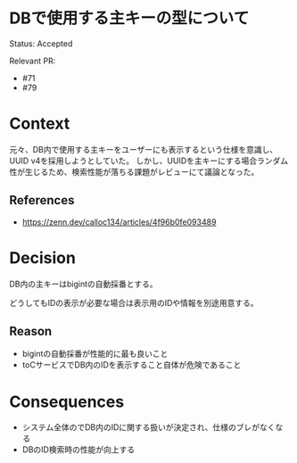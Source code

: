 # DBで使用する主キーの型について

Status: Accepted

Relevant PR:

- #71
- #79

# Context

元々、DB内で使用する主キーをユーザーにも表示するという仕様を意識し、
UUID v4を採用しようとしていた。
しかし、UUIDを主キーにする場合ランダム性が生じるため、検索性能が落ちる課題がレビューにて議論となった。

## References

- https://zenn.dev/calloc134/articles/4f96b0fe093489

# Decision

DB内の主キーはbigintの自動採番とする。

どうしてもIDの表示が必要な場合は表示用のIDや情報を別途用意する。

## Reason

- bigintの自動採番が性能的に最も良いこと
- toCサービスでDB内のIDを表示すること自体が危険であること

# Consequences

- システム全体のでDB内のIDに関する扱いが決定され、仕様のブレがなくなる
- DBのID検索時の性能が向上する
